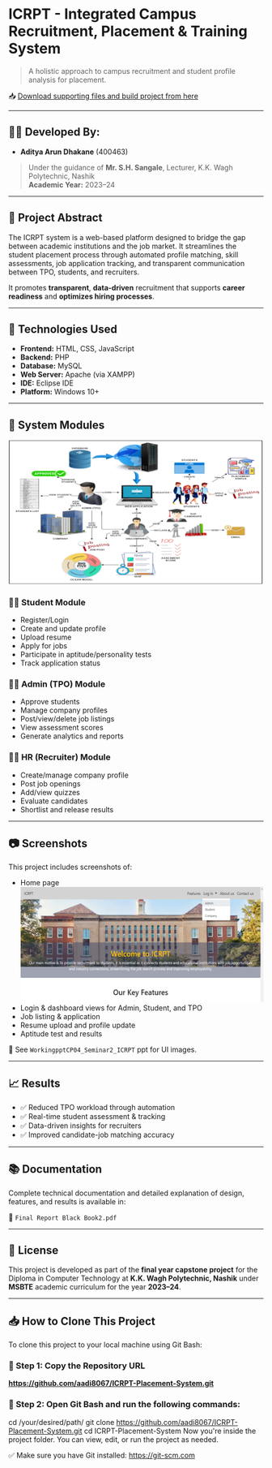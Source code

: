 # ICRPT - Integrated Campus Recruitment, Placement & Training System

> A holistic approach to campus recruitment and student profile analysis for placement.

📥 [Download supporting files and build project from here](https://drive.google.com/drive/folders/1PN6_R3LWkOsUM34aaUsIbKl0sHXoYpBb?usp=sharing)

---

## 👨‍💻 Developed By:

- **Aditya Arun Dhakane** (400463)

> Under the guidance of **Mr. S.H. Sangale**, Lecturer, K.K. Wagh Polytechnic, Nashik  
> **Academic Year:** 2023–24

---

## 🧠 Project Abstract

The ICRPT system is a web-based platform designed to bridge the gap between academic institutions and the job market. It streamlines the student placement process through automated profile matching, skill assessments, job application tracking, and transparent communication between TPO, students, and recruiters.

It promotes **transparent**, **data-driven** recruitment that supports **career readiness** and **optimizes hiring processes**.

---

## 🔧 Technologies Used

- **Frontend:** HTML, CSS, JavaScript  
- **Backend:** PHP  
- **Database:** MySQL  
- **Web Server:** Apache (via XAMPP)  
- **IDE:** Eclipse IDE  
- **Platform:** Windows 10+

---

## 🧩 System Modules
![Sys Arc](image.png)

### 👩‍🎓 Student Module
- Register/Login
- Create and update profile
- Upload resume
- Apply for jobs
- Participate in aptitude/personality tests
- Track application status

### 🧑‍🏫 Admin (TPO) Module
- Approve students
- Manage company profiles
- Post/view/delete job listings
- View assessment scores
- Generate analytics and reports

### 🧑‍💼 HR (Recruiter) Module
- Create/manage company profile
- Post job openings
- Add/view quizzes
- Evaluate candidates
- Shortlist and release results

---

## 📷 Screenshots

This project includes screenshots of:
- Home page
    ![homepg](image-1.png)
- Login & dashboard views for Admin, Student, and TPO
- Job listing & application
- Resume upload and profile update
- Aptitude test and results

📁 See `WorkingpptCP04_Seminar2_ICRPT` ppt for UI images.

---

## 📈 Results

- ✅ Reduced TPO workload through automation  
- ✅ Real-time student assessment & tracking  
- ✅ Data-driven insights for recruiters  
- ✅ Improved candidate-job matching accuracy  

---

## 📚 Documentation

Complete technical documentation and detailed explanation of design, features, and results is available in:

📄 `Final Report Black Book2.pdf`

---

## 🏁 License

This project is developed as part of the **final year capstone project** for the Diploma in Computer Technology at **K.K. Wagh Polytechnic, Nashik** under **MSBTE** academic curriculum for the year **2023–24**.

---

## 📥 How to Clone This Project

To clone this project to your local machine using Git Bash:

### 🔹 Step 1: Copy the Repository URL
**https://github.com/aadi8067/ICRPT-Placement-System.git**

### 🔹 Step 2: Open Git Bash and run the following commands:

cd /your/desired/path/
git clone https://github.com/aadi8067/ICRPT-Placement-System.git
cd ICRPT-Placement-System
Now you're inside the project folder. You can view, edit, or run the project as needed.

✅ Make sure you have Git installed: https://git-scm.com


